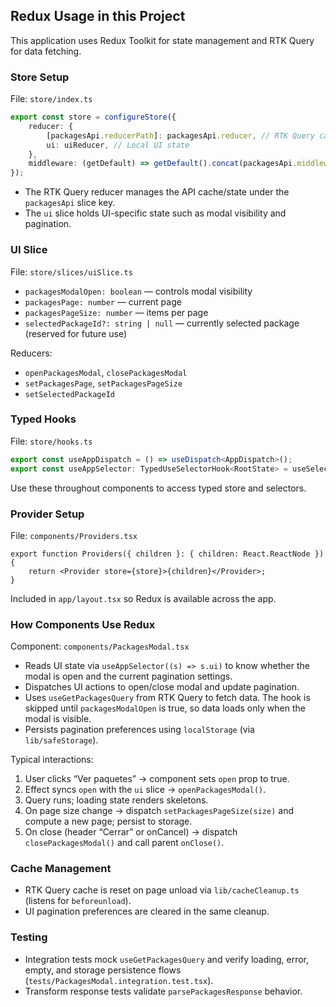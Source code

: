 ## Redux Usage in this Project

This application uses Redux Toolkit for state management and RTK Query for data fetching.

### Store Setup

File: `store/index.ts`

```ts
export const store = configureStore({
	reducer: {
		[packagesApi.reducerPath]: packagesApi.reducer, // RTK Query cache
		ui: uiReducer, // Local UI state
	},
	middleware: (getDefault) => getDefault().concat(packagesApi.middleware),
});
```

- The RTK Query reducer manages the API cache/state under the `packagesApi` slice key.
- The `ui` slice holds UI-specific state such as modal visibility and pagination.

### UI Slice

File: `store/slices/uiSlice.ts`

- `packagesModalOpen: boolean` — controls modal visibility
- `packagesPage: number` — current page
- `packagesPageSize: number` — items per page
- `selectedPackageId?: string | null` — currently selected package (reserved for future use)

Reducers:

- `openPackagesModal`, `closePackagesModal`
- `setPackagesPage`, `setPackagesPageSize`
- `setSelectedPackageId`

### Typed Hooks

File: `store/hooks.ts`

```ts
export const useAppDispatch = () => useDispatch<AppDispatch>();
export const useAppSelector: TypedUseSelectorHook<RootState> = useSelector;
```

Use these throughout components to access typed store and selectors.

### Provider Setup

File: `components/Providers.tsx`

```tsx
export function Providers({ children }: { children: React.ReactNode }) {
	return <Provider store={store}>{children}</Provider>;
}
```

Included in `app/layout.tsx` so Redux is available across the app.

### How Components Use Redux

Component: `components/PackagesModal.tsx`

- Reads UI state via `useAppSelector((s) => s.ui)` to know whether the modal is open and the current pagination settings.
- Dispatches UI actions to open/close modal and update pagination.
- Uses `useGetPackagesQuery` from RTK Query to fetch data. The hook is skipped until `packagesModalOpen` is true, so data loads only when the modal is visible.
- Persists pagination preferences using `localStorage` (via `lib/safeStorage`).

Typical interactions:

1. User clicks “Ver paquetes” → component sets `open` prop to true.
2. Effect syncs `open` with the `ui` slice → `openPackagesModal()`.
3. Query runs; loading state renders skeletons.
4. On page size change → dispatch `setPackagesPageSize(size)` and compute a new page; persist to storage.
5. On close (header “Cerrar” or onCancel) → dispatch `closePackagesModal()` and call parent `onClose()`.

### Cache Management

- RTK Query cache is reset on page unload via `lib/cacheCleanup.ts` (listens for `beforeunload`).
- UI pagination preferences are cleared in the same cleanup.

### Testing

- Integration tests mock `useGetPackagesQuery` and verify loading, error, empty, and storage persistence flows (`tests/PackagesModal.integration.test.tsx`).
- Transform response tests validate `parsePackagesResponse` behavior.
